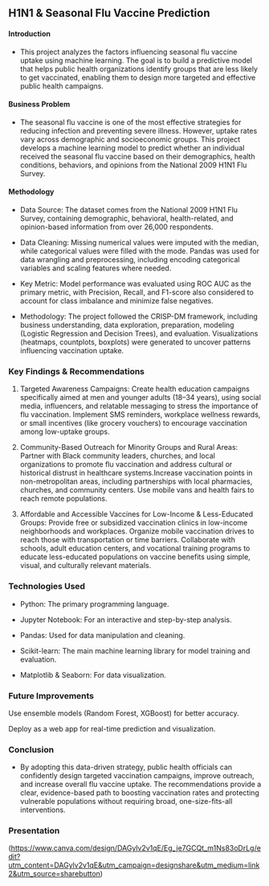 ## H1N1 & Seasonal Flu Vaccine Prediction

#### Introduction
* This project analyzes the factors influencing seasonal flu vaccine uptake using machine learning. The goal is to build a predictive model that helps public health organizations identify groups that are less likely to get vaccinated, enabling them to design more targeted and effective public health campaigns.

#### Business Problem

* The seasonal flu vaccine is one of the most effective strategies for reducing infection and preventing severe illness. However, uptake rates vary across demographic and socioeconomic groups. This project develops a machine learning model to predict whether an individual received the seasonal flu vaccine based on their demographics, health conditions, behaviors, and opinions from the National 2009 H1N1 Flu Survey.

#### Methodology

* Data Source: The dataset comes from the National 2009 H1N1 Flu Survey, containing demographic, behavioral, health-related, and opinion-based information from over 26,000 respondents.

* Data Cleaning: Missing numerical values were imputed with the median, while categorical values were filled with the mode. Pandas was used for data wrangling and preprocessing, including encoding categorical variables and scaling features where needed.

* Key Metric: Model performance was evaluated using ROC AUC as the primary metric, with Precision, Recall, and F1-score also considered to account for class imbalance and minimize false negatives.

* Methodology: The project followed the CRISP-DM framework, including business understanding, data exploration, preparation, modeling (Logistic Regression and Decision Trees), and evaluation. Visualizations (heatmaps, countplots, boxplots) were generated to uncover patterns influencing vaccination uptake.

### Key Findings & Recommendations
1. Targeted Awareness Campaigns: Create health education campaigns specifically aimed at men and younger adults (18–34 years), using social media, influencers, and relatable messaging to stress the importance of flu vaccination. Implement SMS reminders, workplace wellness rewards, or small incentives (like grocery vouchers) to encourage vaccination among low-uptake groups.

2. Community-Based Outreach for Minority Groups and Rural Areas: Partner with Black community leaders, churches, and local organizations to promote flu vaccination and address cultural or historical distrust in healthcare systems.Increase vaccination points in non-metropolitan areas, including partnerships with local pharmacies, churches, and community centers. Use mobile vans and health fairs to reach remote populations.

3. Affordable and Accessible Vaccines for Low-Income & Less-Educated Groups: Provide free or subsidized vaccination clinics in low-income neighborhoods and workplaces. Organize mobile vaccination drives to reach those with transportation or time barriers. Collaborate with schools, adult education centers, and vocational training programs to educate less-educated populations on vaccine benefits using simple, visual, and culturally relevant materials.


### Technologies Used
* Python: The primary programming language.

* Jupyter Notebook: For an interactive and step-by-step analysis.

* Pandas: Used for data manipulation and cleaning.

* Scikit-learn: The main machine learning library for model training and evaluation.

* Matplotlib & Seaborn: For data visualization.

### Future Improvements

Use ensemble models (Random Forest, XGBoost) for better accuracy.

Deploy as a web app for real-time prediction and visualization.

### Conclusion
* By adopting this data-driven strategy, public health officials can confidently design targeted vaccination campaigns, improve outreach, and increase overall flu vaccine uptake. The recommendations provide a clear, evidence-based path to boosting vaccination rates and protecting vulnerable populations without requiring broad, one-size-fits-all interventions.


### Presentation 
(https://www.canva.com/design/DAGylv2v1qE/Eg_je7GCQt_m1Ns83oDrLg/edit?utm_content=DAGylv2v1qE&utm_campaign=designshare&utm_medium=link2&utm_source=sharebutton)
